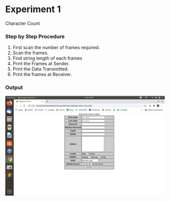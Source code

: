 # Experiment 1
Character Count

### Step by Step Procedure
1. First scan the number of frames required.
2. Scan the frames.
3. Find string length of each frames
4. Print the Frames at Sender.
5. Print  the Data Transmitted.
6. Print the frames at Receiver.

### Output
![output](Reg_form.png)

